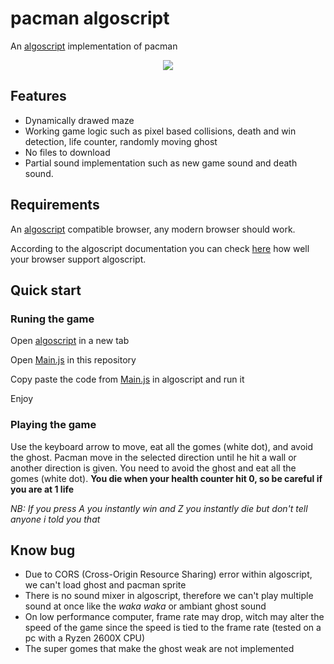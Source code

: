 # pacman algoscript
An [algoscript](http://www.algoscript.info/) implementation of pacman
<dl>
  <p align="center">
    <img src="https://happy44300.github.io/Thumbnail.PNG">
  </p>
</dl>

## Features
* Dynamically drawed maze
* Working game logic such as pixel based collisions, death and win detection, life counter, randomly moving ghost
* No files to download
* Partial sound implementation such as new game sound and death sound.

## Requirements
An [algoscript](http://www.algoscript.info/) compatible browser, any modern browser should work.

According to the algoscript documentation you can check [here](http://html5test.com/) how well your browser support algoscript.

## Quick start
### Runing the game
Open [algoscript](http://www.algoscript.info/) in a new tab

Open [Main.js](https://github.com/happy44300/pac-man-algoscript-clone/blob/master/Main.js) in this repository

Copy paste the code from [Main.js](https://github.com/happy44300/pac-man-algoscript-clone/blob/master/Main.js) in algoscript and run it

Enjoy
### Playing the game

Use the keyboard arrow to move, eat all the gomes (white dot), and avoid the ghost.
Pacman move in the selected direction until he hit a wall or another direction is given. You need to
avoid the ghost and eat all the gomes (white dot).
**You die when your health counter hit 0, so be careful if you are at 1 life**

*NB: If you press A you instantly win and Z you instantly die but don't tell anyone i told you that*

## Know bug
* Due to CORS (Cross-Origin Resource Sharing) error within algoscript, we can't load ghost and pacman sprite
* There is no sound mixer in algoscript, therefore we can't play multiple sound at once like the *waka waka* or ambiant ghost sound
* On low performance computer, frame rate may drop, witch may alter the speed of the game since the speed is tied to the frame rate (tested on a pc with a Ryzen 2600X CPU)
* The super gomes that make the ghost weak are not implemented
